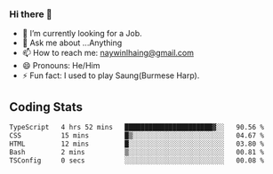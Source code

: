 ### Hi there 👋

- 🔭 I’m currently looking for a Job.
- 💬 Ask me about ...Anything
- 📫 How to reach me: naywinlhaing@gmail.com
- 😄 Pronouns: He/Him
- ⚡ Fun fact: I used to play Saung(Burmese Harp).


## Coding Stats
<!--START_SECTION:waka-->

```txt
TypeScript   4 hrs 52 mins   ██████████████████████▓░░   90.56 %
CSS          15 mins         █▒░░░░░░░░░░░░░░░░░░░░░░░   04.67 %
HTML         12 mins         █░░░░░░░░░░░░░░░░░░░░░░░░   03.80 %
Bash         2 mins          ▒░░░░░░░░░░░░░░░░░░░░░░░░   00.81 %
TSConfig     0 secs          ░░░░░░░░░░░░░░░░░░░░░░░░░   00.08 %
```

<!--END_SECTION:waka-->
